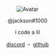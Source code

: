 <p align="center">  
  <img src="https://media.discordapp.net/attachments/767795632790175757/775753083522252840/image0.gif" alt="Avatar">
</p>
<p align="center">
    @jackson#1000
<p align="center">
i code a lil
<p align="center">
</p>
<p align="center">
<a href="http://discord.gg/esex">discord</a>
    ・
    <a href="https://github.com/jpasjax">github</a>
</p>

<p align="center">  
